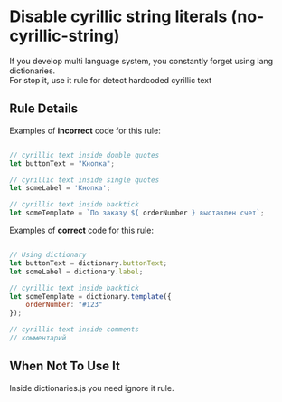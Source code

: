 # Disable cyrillic string literals (no-cyrillic-string)

If you develop multi language system, you constantly forget using lang dictionaries.  
For stop it, use it rule for detect hardcoded cyrillic text


## Rule Details

Examples of **incorrect** code for this rule:

```js

// cyrillic text inside double quotes
let buttonText = "Кнопка";

// cyrillic text inside single quotes
let someLabel = 'Кнопка';

// cyrillic text inside backtick
let someTemplate = `По заказу ${ orderNumber } выставлен счет`;

```

Examples of **correct** code for this rule:

```js

// Using dictionary
let buttonText = dictionary.buttonText;
let someLabel = dictionary.label;

// cyrillic text inside backtick
let someTemplate = dictionary.template({
    orderNumber: "#123"
});

// cyrillic text inside comments
// комментарий

```

## When Not To Use It

Inside dictionaries.js you need ignore it rule.
